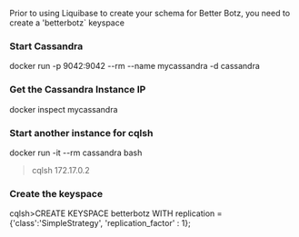 
Prior to using Liquibase to create your schema for Better Botz, you need to create a 'betterbotz` keyspace

### Start Cassandra
docker run -p 9042:9042 --rm --name mycassandra -d cassandra

### Get the Cassandra Instance IP
docker inspect mycassandra 

### Start another instance for cqlsh
docker run -it --rm cassandra bash
> cqlsh 172.17.0.2

### Create the keyspace

cqlsh>CREATE KEYSPACE betterbotz WITH replication = {'class':'SimpleStrategy', 'replication_factor' : 1};
